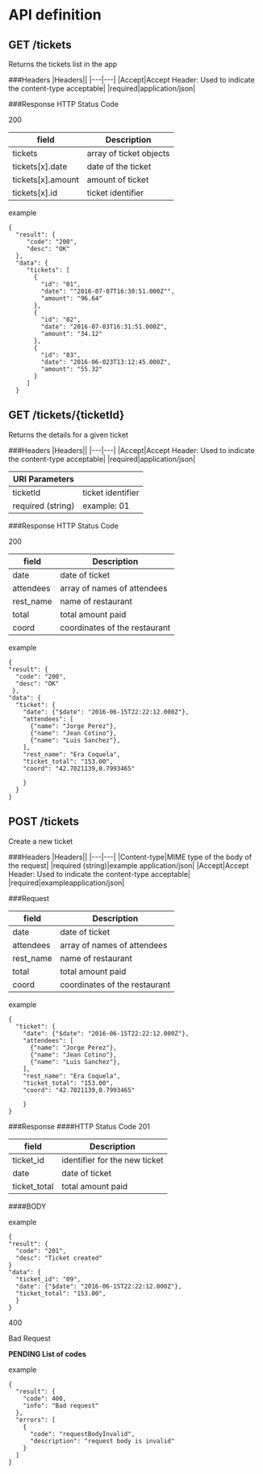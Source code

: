# API definition

## GET /tickets
Returns the tickets list in the app

###Headers
|Headers||
|---|---|
|Accept|Accept Header: Used to indicate the content-type acceptable|
|required|application/json|

###Response
HTTP Status Code

200

|field|Description|
|---|---|
|tickets|array of ticket objects|
|tickets[x].date|date of the ticket|
|tickets[x].amount|amount of ticket|
|tickets[x].id|ticket identifier|

example

```
{
  "result": {
     "code": "200",
     "desc": "OK"
  },
  "data": {
     "tickets": [
       {
         "id": "01",
         "date": ""2016-07-07T16:30:51.000Z"",
         "amount": "96.64"
       },
       {
         "id": "02",
         "date": "2016-07-03T16:31:51.000Z",
         "amount": "34.12"
       },
       {
         "id": "03",
         "date": "2016-06-023T13:12:45.000Z",
         "amount": "55.32"
       }
     ]
  }
```

## GET /tickets/{ticketId}

Returns the details for a given ticket

###Headers
|Headers||
|---|---|
|Accept|Accept Header: Used to indicate the content-type acceptable|
|required|application/json|

|URI Parameters||
|---|---|
|ticketId|ticket identifier
|required (string)|example: 01|

###Response
HTTP Status Code

200

|field|Description|
|---|---|
|date|date of ticket|
|attendees|array of names of attendees|
|rest_name|name of restaurant|
|total|total amount paid|
|coord|coordinates of the restaurant|


example

```
{
"result": {
  "code": "200",
  "desc": "OK"
 },
"data": {
  "ticket": {
    "date": {"$date": "2016-06-15T22:22:12.000Z"},
    "attendees": [
      {"name": "Jorge Perez"},
      {"name": "Jean Cotino"},
      {"name": "Luis Sanchez"},
    ],
    "rest_name": "Era Coquela",
    "ticket_total": "153.00",
    "coord": "42.7021139,0.7993465"
    
    }
  }
}
```
## POST /tickets

Create a new ticket

###Headers
|Headers||
|---|---|
|Content-type|MIME type of the body of the request|
|required (string)|example application/json|
|Accept|Accept Header: Used to indicate the content-type acceptable|
|required|exampleapplication/json|

###Request

|field|Description|
|---|---|
|date|date of ticket|
|attendees|array of names of attendees|
|rest_name|name of restaurant|
|total|total amount paid|
|coord|coordinates of the restaurant|

example
```
{
  "ticket": {
    "date": {"$date": "2016-06-15T22:22:12.000Z"},
    "attendees": [
      {"name": "Jorge Perez"},
      {"name": "Jean Cotino"},
      {"name": "Luis Sanchez"},
    ],
    "rest_name": "Era Coquela",
    "ticket_total": "153.00",
    "coord": "42.7021139,0.7993465"
    
    }
}
```
###Response
####HTTP Status Code
201

|field|Description|
|---|---|
|ticket_id|identifier for the new ticket|
|date|date of ticket|
|ticket_total|total amount paid|

####BODY

example

```
{
"result": {
  "code": "201",
  "desc": "Ticket created"
}
"data": {
  "ticket_id": "09",
  "date": {"$date": "2016-06-15T22:22:12.000Z"},
  "ticket_total": "153.00",
  }
}
```
400

Bad Request

**PENDING List of codes**

example
```
{
  "result": {
    "code": 400,
    "info": "Bad request"
  },
  "errors": [
    {
      "code": "requestBodyInvalid",
      "description": "request body is invalid"
    }
  ]
} 

